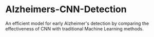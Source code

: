 # Alzheimers-CNN-Detection
An efficient model for early Alzheimer's detection by comparing the effectiveness of CNN with traditional Machine Learning methods.

